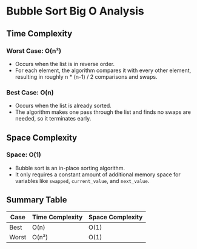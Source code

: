 # Bubble Sort Big O Analysis

## Time Complexity

### Worst Case: **O(n²)**
- Occurs when the list is in reverse order.
- For each element, the algorithm compares it with every other element, resulting in roughly n * (n-1) / 2 comparisons and swaps.

### Best Case: **O(n)**
- Occurs when the list is already sorted.
- The algorithm makes one pass through the list and finds no swaps are needed, so it terminates early.

## Space Complexity

### Space: **O(1)**
- Bubble sort is an in-place sorting algorithm.
- It only requires a constant amount of additional memory space for variables like `swapped`, `current_value`, and `next_value`.

## Summary Table

| Case        | Time Complexity | Space Complexity |
|-------------|----------------|------------------|
| Best        | O(n)           | O(1)             |
| Worst       | O(n²)          | O(1)             |
